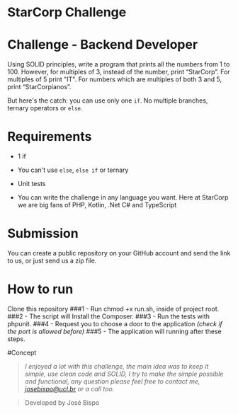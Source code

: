 # StarCorp Challenge


# Challenge - Backend Developer

Using SOLID principles, write a program that prints all the numbers from 1 to 100. However, for multiples of 3, instead of the number, print “StarCorp”. For multiples of 5 print "IT". For numbers which are multiples of both 3 and 5, print “StarCorpianos”.

But here's the catch: you can use only one `if`. No multiple branches, ternary operators or `else`.


# Requirements

* 1 if

* You can't use `else`, `else if` or ternary

* Unit tests

* You can write the challenge in any language you want. Here at StarCorp we are big fans of PHP, Kotlin, .Net C# and TypeScript


# Submission

You can create a public repository on your GitHub account and send the link to us, or just send us a zip file.

# How to run

Clone this repository 
###1 - Run chmod +x run.sh, inside of project root.
###2 - The script will Install the Composer.
###3 - Run the tests with phpunit.
###4 - Request you to choose a door to the application _(check if the port is allowed before)_
###5 - The application will running after these steps.


#Concept

>*I enjoyed a lot with this challenge, the main idea was to keep it simple, use clean code and SOLID, I try to make the simple possible and functional, any question please feel free to 
 contact me, josebispo@ucl.br or a call too.*

>  Developed by José Bispo

